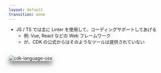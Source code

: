 ```yaml
---
layout: default
transition: none
---
```


<style scoped>
.slidev-vclick-hidden {
  display: none;
}

.image {
  border-radius: 5px;
  box-shadow: 0px 10px 15px 0px gray;
  margin: 20px auto auto auto;
}
</style>

<section-title title="CDK 固有のルールを満たすコードを書くのって大変では" />

<v-clicks class="_bullet" depth="2" v-click.hide="4">

- JS / TS では主に Linter を使用して、コーディングサポートしてあげる
  - 例: Vue, React などの Web フレームワーク
  - が、CDK の公式からはそのようなツールは提供されていない

</v-clicks>

<img v-click="4" src="/cdk-issue.png" class="w-200 h-100 mx-10 image" alt="cdk-language-use" />

<!--
そういった CDK 固有のルール。というかセオリー・ベストプラクティスみたいなものを満たす TypeScript のコードを書くのってまあまあ大変だと私は思うんです。
特に CDK の入門者にとっては。

ただそういった言語とライブラリを組みわせた時のセオリーやベストプラクティスが、言語自体のセオリーやベストプラティスから逸脱したり、あるいはより複雑なものになるというのはまあ当たり前の話で、
[click] JavaScript や TypeScript においては、それをエコシステム。主にLinterなどの静的解析ツールを使用して、ある程度セオリー通りのコードが書けるようにサポートしてあげるというのが、一般的かなと思います。

[click] この辺りは、vueやreactなどのWebフレームワークで顕著に現れていますね。

[click] 一方で、CDKにおいてはそのようなツールが公式からは提供されていません。  
まあそもそも CDK において重要なのは AWS というか CloudFormation のフロントエンドとしての機能だと思うので、TypeScript やそのエコシステムに関心が向いていないのかもしれません。

[click] 一応こちらのissueで、eslint というツールを使用して、CDK 独自の静的解析をするツールを作ろうぜというのを rico 氏が提案されているようですが、あまり動きはなさそうです。

https://github.com/aws/aws-cdk/issues/32293
-->
